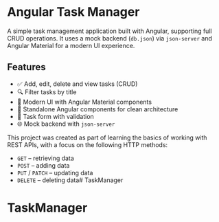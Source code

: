 # Angular Task Manager

A simple task management application built with Angular, supporting full CRUD operations. It uses a mock backend (`db.json`) via `json-server` and Angular Material for a modern UI experience.

## Features

- ✅ Add, edit, delete and view tasks (CRUD)
- 🔍 Filter tasks by title
- 🎨 Modern UI with Angular Material components
- 🧩 Standalone Angular components for clean architecture
- 📝 Task form with validation
- 🌐 Mock backend with `json-server`

This project was created as part of learning the basics of working with REST APIs, with a focus on the following HTTP methods:

- `GET` – retrieving data  
- `POST` – adding data  
- `PUT` / `PATCH` – updating data  
- `DELETE` – deleting data# TaskManager

# TaskManager
